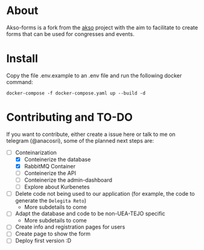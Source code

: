# About 

Akso-forms is a fork from the [akso](https://akso.org) project with the aim to facilitate to create forms that can be used for congresses and events.

# Install

Copy the file .env.example to an .env file and run the following docker command:

```
docker-compose -f docker-compose.yaml up --build -d

```

# Contributing and TO-DO

If you want to contribute, either create a issue here or talk to me on telegram (@anacosri), some of the planned next steps are:

- [ ] Conteinarization
    - [X] Conteinerize the database
    - [X] RabbitMQ Container
    - [ ] Conteinerize the API
    - [ ] Conteinerize the admin-dashboard
    - [ ] Explore about Kurbenetes
- [ ] Delete code not being used to our application (for example, the code to generate the `Delegita Reto`)
    - More subdetails to come
- [ ] Adapt the database and code to be non-UEA-TEJO specific
    - More subdetails to come
- [ ] Create info and registration pages for users
- [ ] Create page to show the form
- [ ] Deploy first version :D